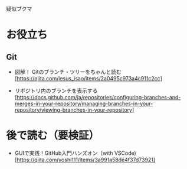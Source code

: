 疑似ブクマ

# お役立ち

## Git

- 図解！ Gitのブランチ・ツリーをちゃんと読む
[https://qiita.com/jesus_isao/items/2a0495c973a4c911c2cc]

- リポジトリ内のブランチを表示する
[https://docs.github.com/ja/repositories/configuring-branches-and-merges-in-your-repository/managing-branches-in-your-repository/viewing-branches-in-your-repository]

# 後で読む（要検証）

- GUIで実践！GitHub入門ハンズオン（with VSCode)
[https://qiita.com/yoshi111/items/3a991a58de4f37d73921]